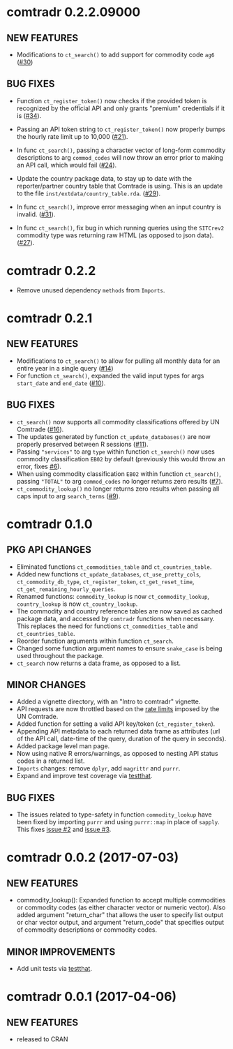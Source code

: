 comtradr 0.2.2.09000
====================

## NEW FEATURES

* Modifications to `ct_search()` to add support for commodity code `ag6` ([#30](https://github.com/ropensci/comtradr/pull/30))

## BUG FIXES

* Function `ct_register_token()` now checks if the provided token is recognized by the official API and only grants "premium" credentials if it is ([#34](https://github.com/ropensci/comtradr/issues/34)).

* Passing an API token string to `ct_register_token()` now properly bumps the hourly rate limit up to 10,000
([#21](https://github.com/ropensci/comtradr/issues/21)).

* In func `ct_search()`, passing a character vector of long-form commodity descriptions to arg `commod_codes` will now 
throw an error prior to making an API call, which would fail ([#24](https://github.com/ropensci/comtradr/issues/24)).

* Update the country package data, to stay up to date with the reporter/partner country table that Comtrade is using. This is an update to
the file `inst/extdata/country_table.rda`. ([#29](https://github.com/ropensci/comtradr/issues/29)).

* In func `ct_search()`, improve error messaging when an input country is invalid. ([#31](https://github.com/ropensci/comtradr/issues/31)).

* In func `ct_search()`, fix bug in which running queries using the `SITCrev2` commodity type was returning raw HTML (as opposed to json data). ([#27](https://github.com/ropensci/comtradr/issues/27)).


comtradr 0.2.2
====================

* Remove unused dependency `methods` from `Imports`.

comtradr 0.2.1
====================

## NEW FEATURES

* Modifications to `ct_search()` to allow for pulling all monthly data for an entire year in a single query ([#14](https://github.com/ropensci/comtradr/issues/14))
* For function `ct_search()`, expanded the valid input types for args `start_date` and `end_date` ([#10](https://github.com/ropensci/comtradr/issues/10)).

## BUG FIXES

* `ct_search()` now supports all commodity classifications offered by UN Comtrade ([#16](https://github.com/ropensci/comtradr/issues/16)).
* The updates generated by function `ct_update_databases()` are now properly preserved between R sessions ([#11](https://github.com/ropensci/comtradr/issues/11)).
* Passing `"services"` to arg `type` within function `ct_search()` now uses commodity classification `EB02` by default (previously this would throw an error, fixes [#6](https://github.com/ropensci/comtradr/issues/6)).
* When using commodity classification `EB02` within function `ct_search()`, passing `"TOTAL"` to arg `commod_codes` no longer returns zero results ([#7](https://github.com/ropensci/comtradr/issues/7)).
* `ct_commodity_lookup()` no longer returns zero results when passing all caps input to arg `search_terms` ([#9](https://github.com/ropensci/comtradr/issues/9)).


comtradr 0.1.0
===================

## PKG API CHANGES

* Eliminated functions `ct_commodities_table` and `ct_countries_table`.
* Added new functions `ct_update_databases`, `ct_use_pretty_cols`, `ct_commodity_db_type`, `ct_register_token`, `ct_get_reset_time`, `ct_get_remaining_hourly_queries`.
* Renamed functions: `commodity_lookup` is now `ct_commodity_lookup`, `country_lookup` is now `ct_country_lookup`.
* The commodity and country reference tables are now saved as cached package data, and accessed by `comtradr` functions when necessary. This replaces the need for functions `ct_commodities_table` and `ct_countries_table`.
* Reorder function arguments within function `ct_search`.
* Changed some function argument names to ensure `snake_case` is being used throughout the package.
* `ct_search` now returns a data frame, as opposed to a list.

## MINOR CHANGES

* Added a vignette directory, with an "Intro to comtradr" vignette.
* API requests are now throttled based on the [rate limits](https://comtrade.un.org/data/doc/api/#Limits) imposed by the UN Comtrade.
* Added function for setting a valid API key/token (`ct_register_token`).
* Appending API metadata to each returned data frame as attributes (url of the API call, date-time of the query, duration of the query in seconds).
* Added package level man page.
* Now using native R errors/warnings, as opposed to nesting API status codes in a returned list.
* `Imports` changes: remove `dplyr`, add `magrittr` and `purrr`.
* Expand and improve test coverage via [testthat](https://github.com/hadley/testthat).

## BUG FIXES

* The issues related to type-safety in function `commodity_lookup` have been fixed by importing `purrr` and using `purrr::map` in place of `sapply`. This fixes [issue #2](https://github.com/ropensci/comtradr/issues/2) and [issue #3](https://github.com/ropensci/comtradr/issues/3).


comtradr 0.0.2 (2017-07-03)
===========================

## NEW FEATURES

* commodity_lookup(): Expanded function to accept multiple commodities or commodity codes (as either character vector or numeric vector). Also added argument "return_char" that allows the user to specify list output or char vector output, and argument "return_code" that specifies output of commodity descriptions or commodity codes.

## MINOR IMPROVEMENTS

* Add unit tests via [testthat](https://github.com/hadley/testthat).


comtradr 0.0.1 (2017-04-06)
===========================

## NEW FEATURES

* released to CRAN

